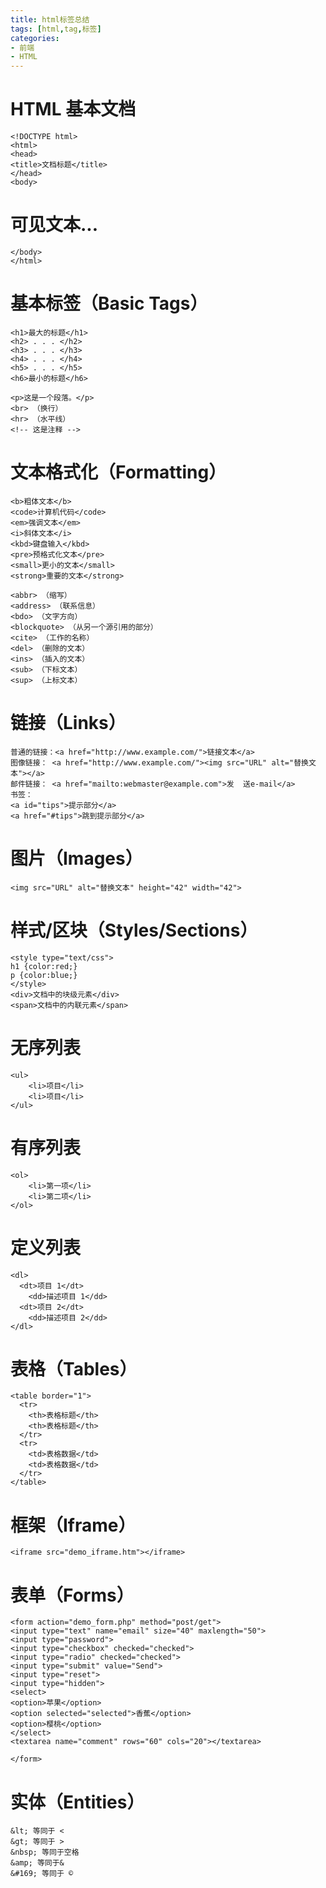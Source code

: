 ```yaml
---
title: html标签总结
tags: [html,tag,标签]
categories: 
- 前端
- HTML
---
```



# HTML 基本文档
	<!DOCTYPE html>
	<html>
	<head>
	<title>文档标题</title>
	</head>
	<body>

<!-- more --> 

# 可见文本...
	</body>
	</html>
# 基本标签（Basic Tags）
	<h1>最大的标题</h1>
	<h2> . . . </h2>
	<h3> . . . </h3>
	<h4> . . . </h4>
	<h5> . . . </h5>
	<h6>最小的标题</h6>
	 
	<p>这是一个段落。</p>
	<br> （换行）
	<hr> （水平线）
	<!-- 这是注释 -->
# 文本格式化（Formatting）
	<b>粗体文本</b>
	<code>计算机代码</code>
	<em>强调文本</em>
	<i>斜体文本</i>
	<kbd>键盘输入</kbd> 
	<pre>预格式化文本</pre>
	<small>更小的文本</small>
	<strong>重要的文本</strong>
	 
	<abbr> （缩写）
	<address> （联系信息）
	<bdo> （文字方向）
	<blockquote> （从另一个源引用的部分）
	<cite> （工作的名称）
	<del> （删除的文本）
	<ins> （插入的文本）
	<sub> （下标文本）
	<sup> （上标文本）
# 链接（Links）
	普通的链接：<a href="http://www.example.com/">链接文本</a>
	图像链接： <a href="http://www.example.com/"><img src="URL" alt="替换文本"></a>
	邮件链接： <a href="mailto:webmaster@example.com">发	送e-mail</a>
	书签：
	<a id="tips">提示部分</a>
	<a href="#tips">跳到提示部分</a>
# 图片（Images）
	<img src="URL" alt="替换文本" height="42" width="42">
# 样式/区块（Styles/Sections）
	<style type="text/css">
	h1 {color:red;}
	p {color:blue;}
	</style>
	<div>文档中的块级元素</div>
	<span>文档中的内联元素</span>
# 无序列表
	<ul>
	    <li>项目</li>
	    <li>项目</li>
	</ul>
# 有序列表
	<ol>
	    <li>第一项</li>
	    <li>第二项</li>
	</ol>
# 定义列表
	<dl>
	  <dt>项目 1</dt>
	    <dd>描述项目 1</dd>
	  <dt>项目 2</dt>
	    <dd>描述项目 2</dd>
	</dl>
# 表格（Tables）
	<table border="1">
	  <tr>
	    <th>表格标题</th>
	    <th>表格标题</th>
	  </tr>
	  <tr>
	    <td>表格数据</td>
	    <td>表格数据</td>
	  </tr>
	</table>
# 框架（Iframe）
	<iframe src="demo_iframe.htm"></iframe>
# 表单（Forms）
	<form action="demo_form.php" method="post/get">
	<input type="text" name="email" size="40" maxlength="50">
	<input type="password">
	<input type="checkbox" checked="checked">
	<input type="radio" checked="checked">
	<input type="submit" value="Send">
	<input type="reset">
	<input type="hidden">
	<select>
	<option>苹果</option>
	<option selected="selected">香蕉</option>
	<option>樱桃</option>
	</select>
	<textarea name="comment" rows="60" cols="20"></textarea>
	 
	</form>
# 实体（Entities）
	&lt; 等同于 <
	&gt; 等同于 >
	&nbsp; 等同于空格
	&amp; 等同于&
	&#169; 等同于 ©
